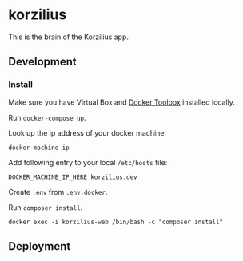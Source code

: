 
# korzilius

This is the brain of the Korzilius app.

## Development

### Install

Make sure you have Virtual Box and [Docker Toolbox](https://www.docker.com/products/docker-toolbox) installed locally.

Run `docker-compose up`.

Look up the ip address of your docker machine:

```
docker-machine ip
```

Add following entry to your local `/etc/hosts` file:

```
DOCKER_MACHINE_IP_HERE korzilius.dev
```

Create `.env` from `.env.docker`.

Run `composer install`.

```
docker exec -i korzilius-web /bin/bash -c "composer install"
```

## Deployment
